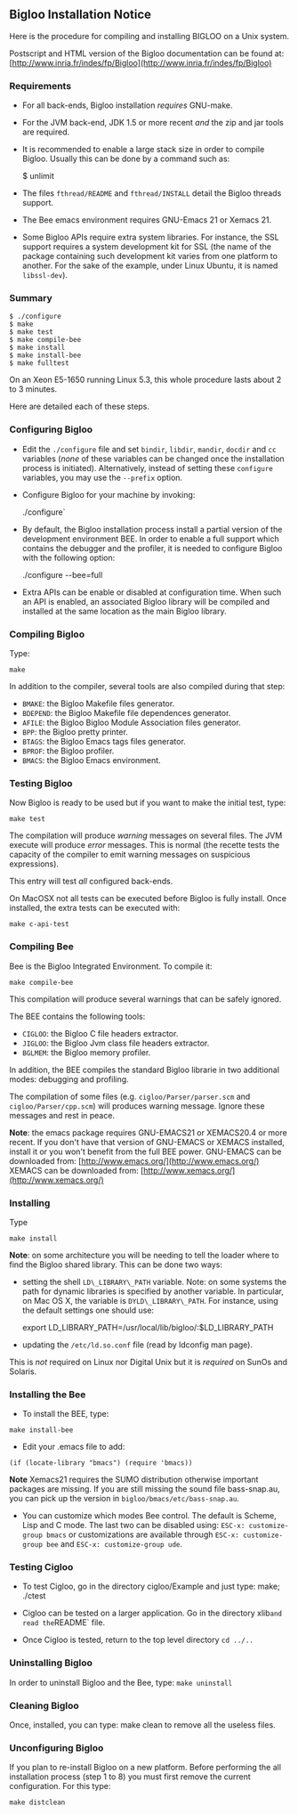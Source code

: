 Bigloo Installation Notice
--------------------------

Here is the procedure for compiling and installing BIGLOO on a Unix system.

Postscript and HTML version of the Bigloo documentation can be found at:
[http://www.inria.fr/indes/fp/Bigloo](http://www.inria.fr/indes/fp/Bigloo)


### Requirements

   - For all back-ends, Bigloo installation _requires_ GNU-make. 

   - For the JVM back-end, JDK 1.5 or more recent *and* the zip
   and jar tools are required.

   - It is recommended to enable a large stack size in order to compile
   Bigloo. Usually this can be done by a command such as:
   
     $ unlimit

   - The files `fthread/README` and `fthread/INSTALL` detail the Bigloo
   threads support. 

   - The Bee emacs environment requires GNU-Emacs 21 or Xemacs 21.

   - Some Bigloo APIs require extra system libraries. For instance, the 
     SSL support requires a system development kit for SSL (the name of
     the package containing such development kit varies from one platform
     to another. For the sake of the example, under Linux Ubuntu, it is
     named `libssl-dev`).

   
### Summary

    $ ./configure
    $ make
    $ make test
    $ make compile-bee
    $ make install
    $ make install-bee
    $ make fulltest


On an Xeon E5-1650 running Linux 5.3, this whole procedure lasts about 
2 to 3 minutes.

Here are detailed each of these steps.


### Configuring Bigloo


  -  Edit the `./configure` file and set `bindir`, `libdir`, `mandir`,
  `docdir` and `cc` variables (_none_ of these variables can be 
  changed once the installation process is initiated). Alternatively,
  instead of setting these `configure` variables, you may use the
  `--prefix` option.
     
  - Configure Bigloo for your machine by invoking:

    ./configure`
	
  - By default, the Bigloo installation process install a partial version
  of the development environment BEE. In order to enable a full support
  which contains the debugger and the profiler, it is needed to configure 
  Bigloo with the following option:
  
    ./configure <your-other-options> --bee=full

  - Extra APIs can be enable or disabled at configuration time. When such an
  API is enabled, an associated Bigloo library will be compiled and 
  installed at the same location as the main Bigloo library.


### Compiling Bigloo

Type:

    make

In addition to the compiler, several tools are also compiled during
that step:

  - `BMAKE`: the Bigloo Makefile files generator.
  - `BDEPEND`: the Bigloo Makefile file dependences generator.
  - `AFILE`: the Bigloo Bigloo Module Association files generator.
  - `BPP`: the Bigloo pretty printer.
  - `BTAGS`: the Bigloo Emacs tags files generator.
  - `BPROF`: the Bigloo profiler.
  - `BMACS`: the Bigloo Emacs environment.


### Testing Bigloo

Now Bigloo is ready to be used but if you want to make the
initial test, type:

    make test

The compilation will produce _warning_ messages on several files. 
The JVM execute will produce _error_ messages. This is normal 
(the recette tests the capacity of the compiler to emit
warning messages on suspicious expressions).

This entry will test *all* configured back-ends.

On MacOSX not all tests can be executed before Bigloo is fully
install. Once installed, the extra tests can be executed with:

    make c-api-test
	  

### Compiling Bee

Bee is the Bigloo Integrated Environment. To compile it:

    make compile-bee

This compilation will produce several warnings that can be safely 
ignored.

The BEE contains the following tools:

  - `CIGLOO`: the Bigloo C file headers extractor.
  - `JIGLOO`: the Bigloo Jvm class file headers extractor.
  - `BGLMEM`: the Bigloo memory profiler.

In addition, the BEE compiles the standard Bigloo librarie in two
additional modes: debugging and profiling. 

The compilation of some files (e.g. `cigloo/Parser/parser.scm` and 
`cigloo/Parser/cpp.scm`) will produces warning message. Ignore these
messages and rest in peace.

__Note__: the emacs package requires GNU-EMACS21 or XEMACS20.4 or 
 more recent. If you don't have that version of GNU-EMACS or XEMACS 
 installed, install it or you won't benefit from the full BEE power. 
 GNU-EMACS can be downloaded from: 
   [http://www.emacs.org/](http://www.emacs.org/)
 XEMACS can be downloaded from: 
   [http://www.xemacs.org/](http://www.xemacs.org/)


### Installing 

Type

    make install

__Note__: on some architecture you will be needing to tell the 
loader where to find the Bigloo shared library. This can be done 
two ways:

  - setting the shell `LD\_LIBRARY\_PATH` variable. 
  Note: on some systems the path for dynamic libraries is specified
  by another variable. In particular, on Mac OS X, the variable is
  `DYLD\_LIBRARY\_PATH`. For instance, using the default settings 
  one should use:
  
    export LD_LIBRARY_PATH=/usr/local/lib/bigloo/<VERSION>:$LD_LIBRARY_PATH

  - updating the `/etc/ld.so.conf` file (read by ldconfig man page).

This is _not_ required on Linux nor Digital Unix but it is _required_
on SunOs and Solaris.


### Installing the Bee

   - To install the BEE, type:
   
    make install-bee

   - Edit your .emacs file to add:

    (if (locate-library "bmacs") (require 'bmacs))

   __Note__ Xemacs21 requires the SUMO distribution otherwise important 
   packages are missing. If you are still missing the sound file 
   bass-snap.au, you can pick up the version in 
   `bigloo/bmacs/etc/bass-snap.au`.


   - You can customize which modes Bee control. The default is
   Scheme, Lisp and C mode. The last two can be disabled using:
   `ESC-x: customize-group bmacs` or customizations are available through
   `ESC-x: customize-group bee` and `ESC-x: customize-group ude`.


### Testing Cigloo

   - To test Cigloo, go in the directory cigloo/Example and just type:
    make; ./ctest

   - Cigloo can be tested on a larger application. Go in the directory
   xlib` and read the `README` file.


   - Once Cigloo is tested, return to the top level directory `cd ../..`


### Uninstalling Bigloo

In order to uninstall Bigloo and the Bee, type:
  `make uninstall`


### Cleaning Bigloo

Once, installed, you can type:
    make clean
to remove all the useless files.


### Unconfiguring Bigloo

If you plan to re-install Bigloo on a new platform. Before performing
the all installation process (step 1 to 8) you must first remove the
current configuration. For this type:

    make distclean


